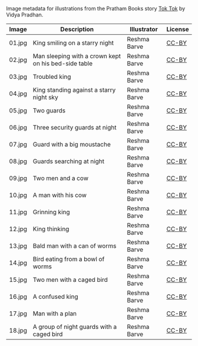 Image metadata for illustrations from the Pratham Books story [Tok Tok](https://storyweaver.org.in/stories/986-tok-tok) by Vidya Pradhan.

Image | Description | Illustrator | License
----- | ----------- | ----------- | -------
01.jpg | King smiling on a starry night | Reshma Barve | [CC-BY](https://creativecommons.org/licenses/by/4.0/)
02.jpg | Man sleeping with a crown kept on his bed-side table  | Reshma Barve | [CC-BY](https://creativecommons.org/licenses/by/4.0/)
03.jpg | Troubled king | Reshma Barve | [CC-BY](https://creativecommons.org/licenses/by/4.0/)
04.jpg | King standing against a starry night sky | Reshma Barve | [CC-BY](https://creativecommons.org/licenses/by/4.0/)
05.jpg | Two guards | Reshma Barve | [CC-BY](https://creativecommons.org/licenses/by/4.0/)
06.jpg | Three security guards at night | Reshma Barve | [CC-BY](https://creativecommons.org/licenses/by/4.0/)
07.jpg | Guard with a big moustache  | Reshma Barve | [CC-BY](https://creativecommons.org/licenses/by/4.0/)
08.jpg | Guards searching at night  | Reshma Barve | [CC-BY](https://creativecommons.org/licenses/by/4.0/)
09.jpg | Two men and a cow | Reshma Barve | [CC-BY](https://creativecommons.org/licenses/by/4.0/)
10.jpg | A man with his cow | Reshma Barve | [CC-BY](https://creativecommons.org/licenses/by/4.0/)
11.jpg | Grinning king | Reshma Barve | [CC-BY](https://creativecommons.org/licenses/by/4.0/)
12.jpg | King thinking | Reshma Barve | [CC-BY](https://creativecommons.org/licenses/by/4.0/)
13.jpg | Bald man with a can of worms | Reshma Barve | [CC-BY](https://creativecommons.org/licenses/by/4.0/)
14.jpg | Bird eating from a bowl of worms | Reshma Barve | [CC-BY](https://creativecommons.org/licenses/by/4.0/)
15.jpg | Two men with a caged bird | Reshma Barve | [CC-BY](https://creativecommons.org/licenses/by/4.0/)
16.jpg | A confused king  | Reshma Barve | [CC-BY](https://creativecommons.org/licenses/by/4.0/)
17.jpg | Man with a plan  | Reshma Barve | [CC-BY](https://creativecommons.org/licenses/by/4.0/)
18.jpg | A group of night guards with a caged bird | Reshma Barve | [CC-BY](https://creativecommons.org/licenses/by/4.0/)
